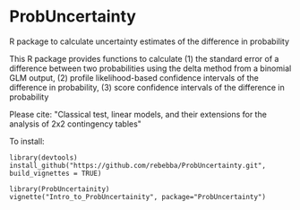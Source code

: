 # ProbUncertainty

R package to calculate uncertainty estimates of the difference in probability 

This R package provides functions to calculate
(1) the standard error of a difference between two probabilities using the delta method from a binomial GLM output, 
(2) profile likelihood-based confidence intervals of the difference in probability,
(3) score confidence intervals of the difference in probability

Please cite: "Classical test, linear models, and their extensions for the analysis of 2x2 contingency tables"

To install:
```
library(devtools)
install_github("https://github.com/rebebba/ProbUncertainty.git", build_vignettes = TRUE)

library(ProbUncertainity)
vignette("Intro_to_ProbUncertainity", package="ProbUncertainty")
```
